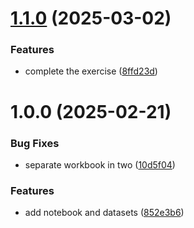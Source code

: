 # [1.1.0](https://github.com/abouganemi/ds_ml_exercises/compare/v1.0.0...v1.1.0) (2025-03-02)


### Features

* complete the exercise ([8ffd23d](https://github.com/abouganemi/ds_ml_exercises/commit/8ffd23db3e22d6b5760fb6caf40f5e659fe1afc2))

# 1.0.0 (2025-02-21)


### Bug Fixes

* separate workbook in two ([10d5f04](https://github.com/abouganemi/ds_ml_exercises/commit/10d5f0417883a5faf782b4aa880644a82996b94a))


### Features

* add notebook and datasets ([852e3b6](https://github.com/abouganemi/ds_ml_exercises/commit/852e3b62f5d6eeae81aca7e6d668ad62878e1a02))
